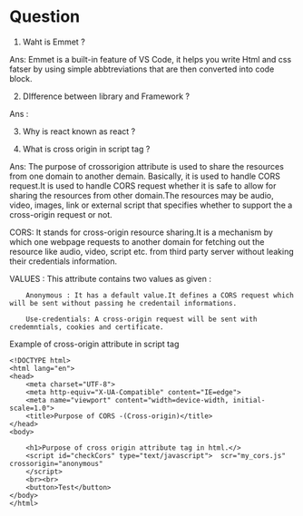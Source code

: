 # Question

1. Waht is Emmet ?

Ans: Emmet is a built-in feature of VS Code, it helps you write Html and css fatser by using simple abbtreviations that are then converted into code block.

2. DIfference between library and Framework ?

Ans :

3. Why is react known as react ?

4. What is cross origin in script tag ?

Ans: The purpose of crossorigion attribute is used to share the resources from one domain to another demain.
Basically, it is used to handle CORS request.It is used to handle CORS request whether it is safe to allow for sharing the resources from other domain.The resources may be audio, video, images, link or external script that specifies whether to support the a cross-origin request or not.

CORS: It stands for cross-origin resource sharing.It is a mechanism by which one webpage requests to another domain for fetching out the resource like audio, video, script etc. from third party server without leaking their credentials information.

VALUES : This attribute contains two values as given :

        Anonymous : It has a default value.It defines a CORS request which will be sent without passing he credentail informations.

        Use-credentials: A cross-origin request will be sent with credemntials, cookies and certificate.

Example of cross-origin attribute in script tag

    <!DOCTYPE html>
    <html lang="en">
    <head>
        <meta charset="UTF-8">
        <meta http-equiv="X-UA-Compatible" content="IE=edge">
        <meta name="viewport" content="width=device-width, initial-scale=1.0">
        <title>Purpose of CORS -(Cross-origin)</title>
    </head>
    <body>

        <h1>Purpose of cross origin attribute tag in html.</>
        <script id="checkCors" type="text/javascript">  scr="my_cors.js"  crossorigin="anonymous"
        </script>
        <br><br>
        <button>Test</button>
    </body>
    </html>
